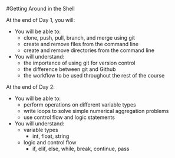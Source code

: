 #Getting Around in the Shell

At the end of Day 1, you will:

* You will be able to:
	* clone, push, pull, branch, and merge using git
	* create and remove files from the command line
	* create and remove directories from the command line
* You will understand:
	* the importance of using git for version control
	* the difference between git and Github
	* the workflow to be used throughout the rest of the course

At the end of Day 2:

* You will be able to:
	* perform operations on different variable types
	* write loops to solve simple numerical aggregation problems
	* use control flow and logic statements
* You will understand:
	* variable types
		* int, float, string
	* logic and control flow
		* if, elif, else, while, break, continue, pass
